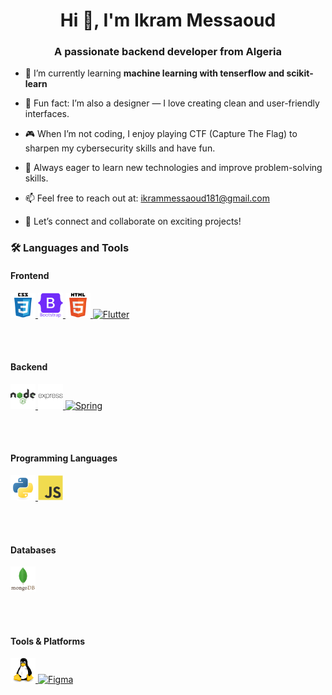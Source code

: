 <h1 align="center">Hi 👋, I'm Ikram Messaoud</h1>
<h3 align="center">A passionate backend developer from Algeria</h3>

- 🌱 I’m currently learning **machine learning with tenserflow and scikit-learn**

- 🎨 Fun fact: I’m also a designer — I love creating clean and user-friendly interfaces.

- 🎮 When I’m not coding, I enjoy playing CTF (Capture The Flag) to sharpen my cybersecurity skills and have fun.

- 🚀 Always eager to learn new technologies and improve problem-solving skills.

- 📫 Feel free to reach out at:  ikrammessaoud181@gmail.com

- 🔗 Let’s connect and collaborate on exciting projects!

### 🛠️ Languages and Tools

<div align="left">

#### Frontend
<a href="https://www.w3schools.com/css/" target="_blank" rel="noopener" title="CSS3">
  <img src="https://raw.githubusercontent.com/devicons/devicon/master/icons/css3/css3-original-wordmark.svg" alt="CSS3" width="40" height="40" />
</a>
<a href="https://getbootstrap.com" target="_blank" rel="noopener" title="Bootstrap">
  <img src="https://raw.githubusercontent.com/devicons/devicon/master/icons/bootstrap/bootstrap-plain-wordmark.svg" alt="Bootstrap" width="40" height="40" />
</a>
<a href="https://www.w3.org/html/" target="_blank" rel="noopener" title="HTML5">
  <img src="https://raw.githubusercontent.com/devicons/devicon/master/icons/html5/html5-original-wordmark.svg" alt="HTML5" width="40" height="40" />
</a>
<a href="https://flutter.dev" target="_blank" rel="noopener" title="Flutter">
  <img src="https://www.vectorlogo.zone/logos/flutterio/flutterio-icon.svg" alt="Flutter" width="40" height="40" />
</a>

<br/><br/>

#### Backend
<a href="https://nodejs.org" target="_blank" rel="noopener" title="Node.js">
  <img src="https://raw.githubusercontent.com/devicons/devicon/master/icons/nodejs/nodejs-original-wordmark.svg" alt="Node.js" width="40" height="40" />
</a>
<a href="https://expressjs.com" target="_blank" rel="noopener" title="Express.js">
  <img src="https://raw.githubusercontent.com/devicons/devicon/master/icons/express/express-original-wordmark.svg" alt="Express.js" width="40" height="40" />
</a>
<a href="https://spring.io/" target="_blank" rel="noopener" title="Spring Framework">
  <img src="https://www.vectorlogo.zone/logos/springio/springio-icon.svg" alt="Spring" width="40" height="40" />
</a>

<br/><br/>

#### Programming Languages
<a href="https://www.python.org" target="_blank" rel="noopener" title="Python">
  <img src="https://raw.githubusercontent.com/devicons/devicon/master/icons/python/python-original.svg" alt="Python" width="40" height="40" />
</a>
<a href="https://developer.mozilla.org/en-US/docs/Web/JavaScript" target="_blank" rel="noopener" title="JavaScript">
  <img src="https://raw.githubusercontent.com/devicons/devicon/master/icons/javascript/javascript-original.svg" alt="JavaScript" width="40" height="40" />
</a>

<br/><br/>

#### Databases
<a href="https://www.mongodb.com/" target="_blank" rel="noopener" title="MongoDB">
  <img src="https://raw.githubusercontent.com/devicons/devicon/master/icons/mongodb/mongodb-original-wordmark.svg" alt="MongoDB" width="40" height="40" />
</a>

<br/><br/>

#### Tools & Platforms
<a href="https://www.linux.org/" target="_blank" rel="noopener" title="Linux">
  <img src="https://raw.githubusercontent.com/devicons/devicon/master/icons/linux/linux-original.svg" alt="Linux" width="40" height="40" />
</a>
<a href="https://www.figma.com/" target="_blank" rel="noopener" title="Figma">
  <img src="https://www.vectorlogo.zone/logos/figma/figma-icon.svg" alt="Figma" width="40" height="40" />
</a>

</div>





